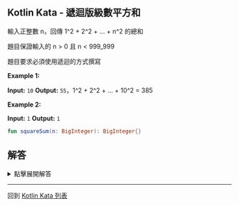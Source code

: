 ## Kotlin Kata - 遞迴版級數平方和

輸入正整數 n，回傳 1^2 + 2^2 + ... + n^2 的總和

題目保證輸入的 n > 0 且 n < 999_999

題目要求必須使用遞迴的方式撰寫

**Example 1:**

**Input:** `10`
**Output:** `55`，1^2 + 2^2 + ... + 10^2 = 385

**Example 2:**

**Input:** `1`
**Output:** `1`

```kotlin
fun squareSum(n: BigInteger): BigInteger{}
```

## 解答

<details>
  <summary>點擊展開解答</summary>
  
利用 BigInteger 的操作

我們可以用下面的方式遞迴

```kotlin
fun squareSum(number: BigInteger): BigInteger {  
    return when (number) {  
        BigInteger.ONE -> BigInteger.ONE
		else -> sum(number - BigInteger.ONE) + number * number
    }  
}
```

這個遞迴的寫法，導致數字很大時，比方說 n=999_999

f(999_999) 呼叫了 f(999_998)

f(999_998) 呼叫了 f(999_997) ⋯⋯

依此類推，會需要呼叫很多的函數

如果我們希望可以減少記憶體使用量
  
可以調整為 [Kotlin Kata 尾遞迴版級數平方和](tail-recursive-sum-of-square-series.md)
</details>

------

回到 [Kotlin Kata 列表](index.md)
